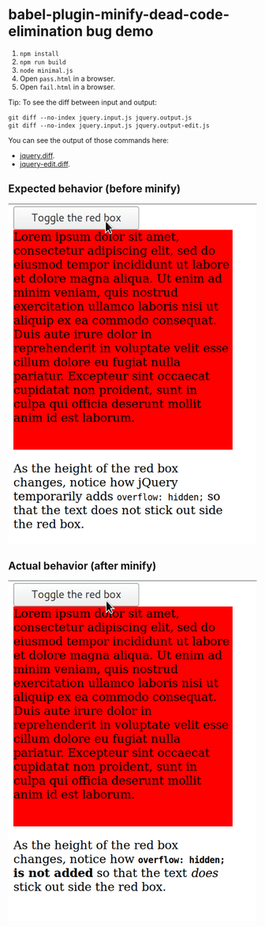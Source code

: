 # babel-plugin-minify-dead-code-elimination bug demo

1. `npm install`
2. `npm run build`
3. `node minimal.js`
4. Open `pass.html` in a browser.
5. Open `fail.html` in a browser.

Tip: To see the diff between input and output:

```
git diff --no-index jquery.input.js jquery.output.js
git diff --no-index jquery.input.js jquery.output-edit.js
```

You can see the output of those commands here:

- [jquery.diff](jquery.diff).
- [jquery-edit.diff](jquery-edit.diff).

## Expected behavior (before minify)

![pass.gif](pass.gif)

## Actual behavior (after minify)

![fail.gif](fail.gif)
